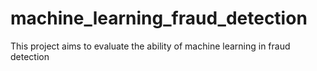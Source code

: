 # machine_learning_fraud_detection
This project aims to evaluate the ability of machine learning in fraud detection

